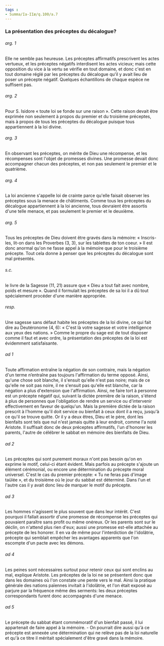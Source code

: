 ```yaml
---
tags : 
- Summa/Ia-IIæ/q.100/a.7
---
```


### La présentation des préceptes du décalogue?

###### arg. 1
Elle ne semble pas heureuse. Les préceptes affirmatifs prescrivent les actes vertueux, et les préceptes négatifs interdisent les actes vicieux; mais cette opposition du vice à la vertu se vérifie en tout domaine, et donc c'est en tout domaine réglé par les préceptes du décalogue qu'il y avait lieu de poser un précepte négatif. Quelques échantillons de chaque espèce ne suffisent pas. 

###### arg. 2
Pour S. Isidore « toute loi se fonde sur une raison ». Cette raison devait être exprimée non seulement à propos du premier et du troisième préceptes, mais à propos de tous les préceptes du décalogue puisque tous appartiennent à la loi divine. 

###### arg. 3
En observant les préceptes, on mérite de Dieu une récompense, et les récompenses sont l'objet de promesses divines. Une promesse devait donc accompagner chacun des préceptes, et non pas seulement le premier et le quatrième. 

###### arg. 4
La loi ancienne s'appelle loi de crainte parce qu'elle faisait observer les préceptes sous la menace de châtiments. Comme tous les préceptes du décalogue appartiennent à la loi ancienne, tous devraient être assortis d'une telle menace, et pas seulement le premier et le deuxième. 

###### arg. 5
Tous les préceptes de Dieu doivent être gravés dans la mémoire: « Inscris-les, lit-on dans les Proverbes (3, 3), sur les tablettes de ton coeur. » Il est donc anormal qu'on ne fasse appel à la mémoire que pour le troisième précepte. Tout cela donne à penser que les préceptes du décalogue sont mal présentés. 

###### s.c.
le livre de la Sagesse (11, 21) assure que « Dieu a tout fait avec nombre, poids et mesure ». Quand il formulait les préceptes de sa loi il a dû tout spécialement procéder d'une manière appropriée. 

###### resp.
Une sagesse sans défaut habite les préceptes de la loi divine, ce qui fait dire au Deutéronome (4, 6): « C'est là votre sagesse et votre intelligence aux yeux des nations. » Comme le propre du sage est de tout disposer comme il faut et avec ordre, la présentation des préceptes de la loi est évidemment satisfaisante. 

###### ad 1
Toute affirmation entraîne la négation de son contraire, mais la négation d'un terme n’entraîne pas toujours l'affirmation du terme opposé. Ainsi, qu'une chose soit blanche, il s'ensuit qu'elle n'est pas noire; mais de ce qu'elle ne soit pas noire, il ne s'ensuit pas qu'elle est blanche, car la négation a plus d'extension que l'affirmation. Ainsi, ne faire tort à personne est un précepte négatif qui, suivant la dictée première de la raison, s'étend à plus de personnes que l'obligation de rendre un service ou d'intervenir effectivement en faveur de quelqu'un. Mais la première dictée de la raison prescrit à l'homme qu'il doit service ou bienfait à ceux dont il a reçu, jusqu'à ce qu'il se trouve quitte. Or il y a deux êtres, Dieu et le père, dont les bienfaits sont tels que nul n'est jamais quitte à leur endroit, comme l'a noté Aristote. Il suffisait donc de deux préceptes affirmatifs, l'un d'honorer les parents, l'autre de célébrer le sabbat en mémoire des bienfaits de Dieu. 

###### ad 2
Les préceptes qui sont purement moraux n'ont pas besoin qu'on en exprime le motif, celui-ci étant évident. Mais parfois au précepte s'ajoute un élément cérémonial, ou encore une détermination du précepte moral universel. C'est le cas du premier précepte: « Tu ne feras pas d'image taülée », et du troisième où le jour du sabbat est déterminé. Dans l'un et l'autre cas il y avait donc lieu de marquer le motif du précepte. 

###### ad 3
Les hommes n'agissent le plus souvent que dans leur intérêt. C'est pourquoi il fallait assortir d'une promesse de récompense les préceptes qui pouvaient paraître sans profit ou même onéreux. Or les parents sont sur le déclin, on n'attend plus rien d'eux; aussi une promesse est-elle attachée au précepte de les honorer. Il en va de même pour l'interdiction de l'idolâtrie, précepte qui semblait empêcher les avantages apparents que l'on escompte d'un pacte avec les démons. 

###### ad 4
Les peines sont nécessaires surtout pour retenir ceux qui sont enclins au mal, explique Aristote. Les préceptes de la loi ne se présentent donc que dans les domaines où l'on constate une pente vers le mal. Ainsi la pratique générale des nations païennes invitait à l'idolâtrie, et l'on était exposé au parjure par la fréquence même des serments: les deux préceptes correspondants furent donc accompagnés d'une menace. 

###### ad 5
Le précepte du sabbat étant commémoratif d'un bienfait passé, il lui appartenait de faire appel à la mémoire. - On pourrait dire aussi qu'à ce précepte est annexée une détermination qui ne relève pas de la loi naturelle et qu'à ce titre il méritait spécialement d'être gravé dans la mémoire. 

